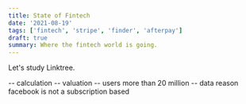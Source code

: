 ```yaml
---
title: State of Fintech
date: '2021-08-19'
tags: ['fintech', 'stripe', 'finder', 'afterpay']
draft: true
summary: Where the fintech world is going.
---
```


Let's study Linktree.

-- calculation
-- valuation
-- users more than 20 million
-- data reason facebook is not a subscription based

<div className="flex flex-wrap -mx-2 overflow-hidden xl:-mx-2">
  <div className="my-1 px-2 w-full overflow-hidden xl:my-1 xl:px-2 xl:w-1/2">
    <Canva/>
  </div>
</div>
